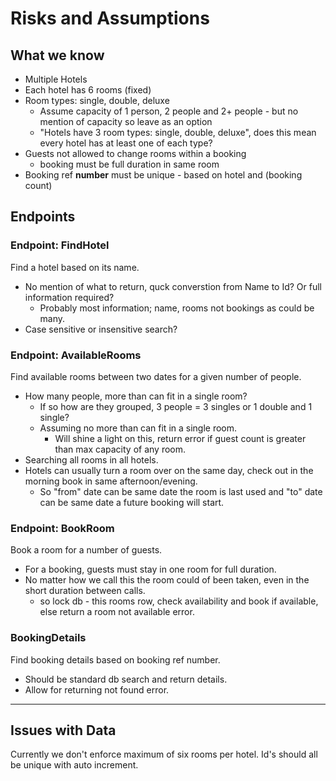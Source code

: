 ﻿# Risks and Assumptions

## What we **know**

- Multiple Hotels
- Each hotel has 6 rooms (fixed)
- Room types: single, double, deluxe
    - Assume capacity of 1 person, 2 people and 2+ people - but no mention of capacity so leave as an option
    - "Hotels have 3 room types: single, double, deluxe", does this mean every hotel has at least one of each type?
- Guests not allowed to change rooms within a booking
    - booking must be full duration in same room
- Booking ref **number** must be unique - based on hotel and (booking count)

## Endpoints

### Endpoint: FindHotel

Find a hotel based on its name.

- No mention of what to return, quck converstion from Name to Id? Or full information required?
    - Probably most information; name, rooms not bookings as could be many.
- Case sensitive or insensitive search?

### Endpoint: AvailableRooms

Find available rooms between two dates for a given number of people.

- How many people, more than can fit in a single room?
    - If so how are they grouped, 3 people = 3 singles or 1 double and 1 single?
    - Assuming no more than can fit in a single room.
        - Will shine a light on this, return error if guest count is greater than max capacity of any room.
- Searching all rooms in all hotels.
- Hotels can usually turn a room over on the same day, check out in the morning book in same afternoon/evening.
    - So "from" date can be same date the room is last used and "to" date can be same date a future booking will start.

### Endpoint: BookRoom

Book a room for a number of guests.

- For a booking, guests must stay in one room for full duration.
- No matter how we call this the room could of been taken, even in the short duration between calls.
    - so lock db - this rooms row, check availability and book if available, else return a room not available error.

### BookingDetails

Find booking details based on booking ref number.

- Should be standard db search and return details.
- Allow for returning not found error.

---

## Issues with Data

Currently we don't enforce maximum of six rooms per hotel.
Id's should all be unique with auto increment.
